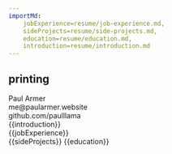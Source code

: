 ```yaml
---
importMd: 
    jobExperience=resume/job-experience.md, 
    sideProjects=resume/side-projects.md, 
    education=resume/education.md,
    introduction=resume/introduction.md
---
```

<script type="application/javascript">
    window.print()
</script>

<h2 class="hide-for-print">printing</h2>

<div class="hide-for-screen">
    <div id="header">
        <section id="name">Paul Armer</section>
        <aside id="email">me@paularmer.website</aside>
        <aside id="github">github.com/paulllama</aside>
    </div>
    <div id="introduction">
        {{introduction}}
    </div>
    <div id="experience">
        <div id="main-column">
            {{jobExperience}}
        </div>
        <div id="side-column">
            {{sideProjects}}
            {{education}}
        </div>
    </div>
</div>